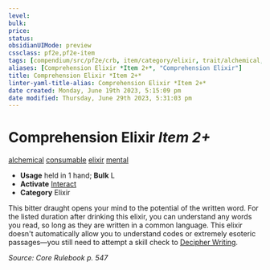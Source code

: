 ```yaml
---
level:
bulk:
price:
status:
obsidianUIMode: preview
cssclass: pf2e,pf2e-item
tags: [compendium/src/pf2e/crb, item/category/elixir, trait/alchemical, trait/consumable, trait/elixir, trait/mental]
aliases: [Comprehension Elixir *Item 2+*, "Comprehension Elixir"]
title: Comprehension Elixir *Item 2+*
linter-yaml-title-alias: Comprehension Elixir *Item 2+*
date created: Monday, June 19th 2023, 5:15:09 pm
date modified: Thursday, June 29th 2023, 5:31:03 pm
---
```


# Comprehension Elixir *Item 2+*

[alchemical](rules/traits/alchemical.md) [consumable](rules/traits/consumable.md) [elixir](rules/traits/elixir.md) [mental](rules/traits/mental.md)  

- **Usage** held in 1 hand; **Bulk** L
- **Activate** [Interact](rules/actions/interact.md)
- **Category** Elixir

This bitter draught opens your mind to the potential of the written word. For the listed duration after drinking this elixir, you can understand any words you read, so long as they are written in a common language. This elixir doesn't automatically allow you to understand codes or extremely esoteric passages—you still need to attempt a skill check to [Decipher Writing](rules/actions/decipher-writing.md).

*Source: Core Rulebook p. 547*
